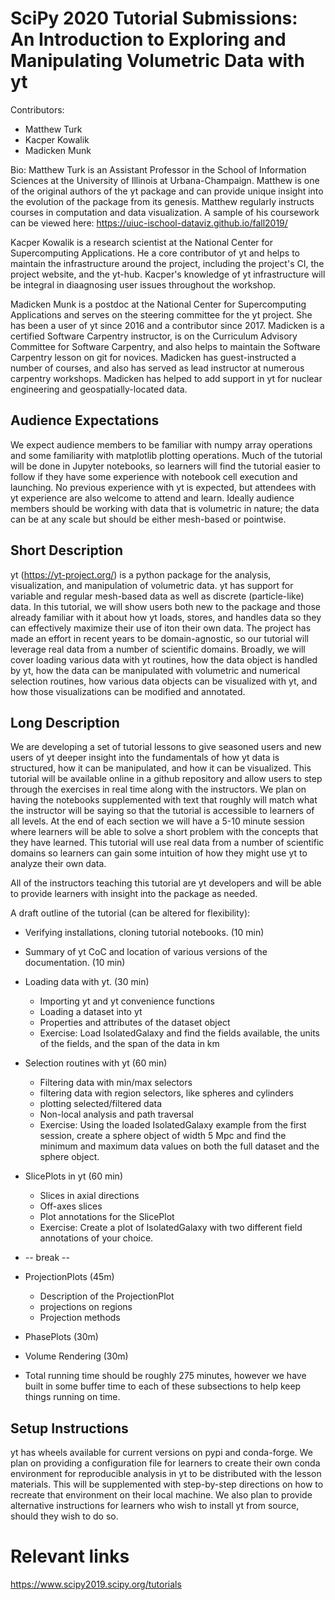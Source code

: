 # SciPy 2020 Tutorial Submissions: An Introduction to Exploring and Manipulating Volumetric Data with yt

Contributors:

- Matthew Turk
- Kacper Kowalik 
- Madicken Munk

Bio: 
Matthew Turk is an Assistant Professor in the School of Information Sciences at
the University of Illinois at Urbana-Champaign. Matthew is one of the original
authors of the yt package and can provide unique insight into the evolution of
the package from its genesis. Matthew regularly instructs courses in
computation and data visualization. A sample of his coursework can be viewed
here: https://uiuc-ischool-dataviz.github.io/fall2019/

Kacper Kowalik is a research scientist at the National Center for
Supercomputing Applications. He a core contributor of yt and helps to maintain the
infrastructure around the project, including the project's CI, the project
website, and the yt-hub. Kacper's knowledge of yt infrastructure will be
integral in diaagnosing user issues throughout the workshop. 

Madicken Munk is a postdoc at the National Center for Supercomputing
Applications and serves on the steering committee for the yt project. She has
been a user of yt since 2016 and a contributor since 2017. Madicken is a
certified Software Carpentry instructor, is on the Curriculum Advisory
Committee for Software Carpentry, and also helps to maintain the Software
Carpentry lesson on git for novices. Madicken has guest-instructed a number of
courses, and also has served as lead instructor at numerous carpentry workshops.
Madicken has helped to add support in yt for nuclear engineering and
geospatially-located data. 

## Audience Expectations

We expect audience members to be familiar with numpy array operations and
some familiarity with matplotlib plotting operations. Much of the tutorial will
be done in Jupyter notebooks, so learners will find the tutorial easier to
follow if they have some experience with notebook cell execution and launching. 
No previous experience with yt is
expected, but attendees with yt experience are also welcome to attend and
learn. Ideally audience members should be working with data that is volumetric
in nature; the data can be at any scale but should be either mesh-based or
pointwise. 

## Short Description

yt (https://yt-project.org/) is a python package for the analysis, visualization, 
and manipulation of volumetric data. yt has support for variable and regular 
mesh-based data as well as discrete (particle-like) data. 
In this tutorial, we will show users both
new to the package and those already familiar with it about how yt loads, 
stores, and handles data so they can
effectively maximize their use of iton their own data. The project
has made an effort in recent years to be domain-agnostic, so our tutorial will
leverage real data from a number of scientific domains. Broadly, we will cover
loading various data with yt routines, how the data object is handled by yt,
how the data can be manipulated with volumetric and numerical selection
routines, how various data objects can be visualized with yt, and how those
visualizations can be modified and annotated. 

## Long Description

We are developing a set of tutorial lessons to give seasoned users and new
users of yt deeper insight into the fundamentals of how yt data is structured, how it
can be manipulated, and how it can be visualized. This tutorial will be
available online in a github repository and allow users to step through 
the exercises in real time
along with the instructors. We plan on having the notebooks supplemented with
text that roughly will match what the instructor will be saying so that the
tutorial is accessible to learners of all levels. At the end of each section we
will have a 5-10 minute session where learners will be able to solve a short
problem with the concepts that they have learned. This tutorial will use real
data from a number of scientific domains so learners can gain some intuition of
how they might use yt to analyze their own data. 

All of the instructors teaching this tutorial are yt developers and will be
able to provide learners with insight into the package as needed. 

A draft outline of the tutorial (can be altered for flexibility):

- Verifying installations, cloning tutorial notebooks. (10 min)
- Summary of yt CoC and location of various versions of the documentation. (10 min)
- Loading data with yt. (30 min)
    - Importing yt and yt convenience functions
    - Loading a dataset into yt
    - Properties and attributes of the dataset object
    - Exercise: Load IsolatedGalaxy and find the fields available, the units of
      the fields, and the span of the data in km
- Selection routines with yt (60 min)
    - Filtering data with min/max selectors
    - filtering data with region selectors, like spheres and cylinders
    - plotting selected/filtered data 
    - Non-local analysis and path traversal
    - Exercise: Using the loaded IsolatedGalaxy example from the first session,
      create a sphere object of width 5 Mpc and find the minimum and maximum
      data values on both the full dataset and the sphere object. 
- SlicePlots in yt (60 min)
    - Slices in axial directions
    - Off-axes slices
    - Plot annotations for the SlicePlot
    - Exercise: Create a plot of IsolatedGalaxy with two different field
      annotations of your choice. 
- -- break --
- ProjectionPlots (45m)
    - Description of the ProjectionPlot
    - projections on regions 
    - Projection methods
- PhasePlots (30m)
- Volume Rendering (30m)

- Total running time should be roughly 275 minutes, however we have built in
  some buffer time to each of these subsections to help keep things running on
  time. 

## Setup Instructions

yt has wheels available for current versions on pypi and conda-forge. 
We plan on providing a configuration file for learners to create their own
conda environment for reproducible analysis in yt to be distributed with the
lesson materials. This will be supplemented with step-by-step directions on 
how to recreate that environment on their local machine. 
We also plan to provide alternative instructions for learners
who wish to install yt from source, should they wish to do so. 

# Relevant links

https://www.scipy2019.scipy.org/tutorials
